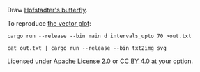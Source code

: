 Draw [Hofstadter's butterfly](https://en.wikipedia.org/wiki/Hofstadter%27s_butterfly).

To reproduce [the vector plot](https://commons.wikimedia.org/wiki/File:Hofstadter%27s_butterfly_vector_70.svg):

`cargo run --release --bin main d intervals_upto 70 >out.txt`

`cat out.txt | cargo run --release --bin txt2img svg`

Licensed under [Apache License 2.0](https://www.apache.org/licenses/LICENSE-2.0) or [CC BY 4.0](https://creativecommons.org/licenses/by/4.0/) at your option.
